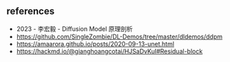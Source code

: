 ## references 

- 2023 - 李宏毅 - Diffusion Model 原理剖析
- https://github.com/SingleZombie/DL-Demos/tree/master/dldemos/ddpm
- https://amaarora.github.io/posts/2020-09-13-unet.html
- https://hackmd.io/@gianghoangcotai/HJSaDvKuI#Residual-block